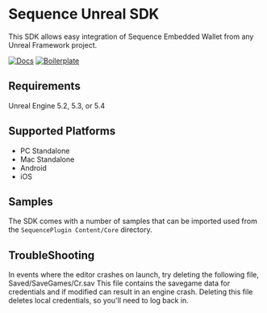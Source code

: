 # Sequence Unreal SDK

This SDK allows easy integration of Sequence Embedded Wallet from any Unreal Framework project.

[![Docs](https://img.shields.io/badge/Documentation-7334f8)](https://docs.sequence.xyz/sdk/unreal/introduction)
[![Boilerplate](https://img.shields.io/badge/Get%20started%20using%20our%20Boilerplate%20Project-7334f8)](https://docs.sequence.xyz/sdk/unreal/introduction)

## Requirements

Unreal Engine 5.2, 5.3, or 5.4

## Supported Platforms

- PC Standalone
- Mac Standalone
- Android
- iOS

## Samples

The SDK comes with a number of samples that can be imported used from the `SequencePlugin Content/Core` directory.

## TroubleShooting

In events where the editor crashes on launch, try deleting the following file, Saved/SaveGames/Cr.sav
This file contains the savegame data for credentials and if modified can result in an engine crash.
Deleting this file deletes local credentials, so you'll need to log back in.
